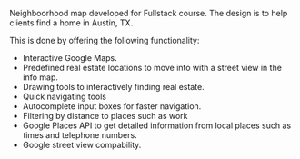 Neighboorhood map developed for Fullstack course. The design is to help clients find a home in Austin, TX.

This is done by offering the following functionality:
* Interactive Google Maps.
* Predefined real estate locations to move into with a street view in the info map.
* Drawing tools to interactively finding real estate.
* Quick navigating tools
* Autocomplete input boxes for faster navigation.
* Filtering by distance to places such as work
* Google Places API to get detailed information from local places such as times and telephone numbers.
* Google street view compability.
